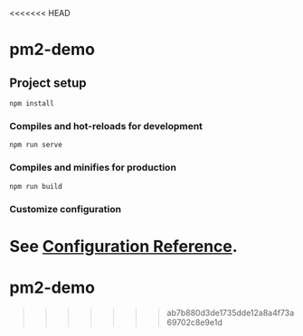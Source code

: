 <<<<<<< HEAD
# pm2-demo

## Project setup
```
npm install
```

### Compiles and hot-reloads for development
```
npm run serve
```

### Compiles and minifies for production
```
npm run build
```

### Customize configuration
See [Configuration Reference](https://cli.vuejs.org/config/).
=======
# pm2-demo
>>>>>>> ab7b880d3de1735dde12a8a4f73a69702c8e9e1d
